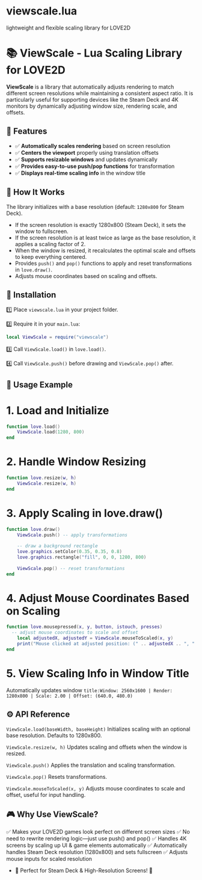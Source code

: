 # viewscale.lua
lightweight and flexible scaling library for LOVE2D


# 📚 ViewScale - Lua Scaling Library for LOVE2D

**ViewScale** is a library that automatically adjusts rendering to match different screen resolutions while maintaining a consistent aspect ratio. It is particularly useful for supporting devices like the Steam Deck and 4K monitors by dynamically adjusting window size, rendering scale, and offsets.

## 🌟 Features

- ✅ **Automatically scales rendering** based on screen resolution
- ✅ **Centers the viewport** properly using translation offsets
- ✅ **Supports resizable windows** and updates dynamically
- ✅ **Provides easy-to-use push/pop functions** for transformation
- ✅ **Displays real-time scaling info** in the window title

## 📌 How It Works

The library initializes with a base resolution (default: `1280x800` for Steam Deck).
- If the screen resolution is exactly 1280x800 (Steam Deck), it sets the window to fullscreen.
- If the screen resolution is at least twice as large as the base resolution, it applies a scaling factor of 2.
- When the window is resized, it recalculates the optimal scale and offsets to keep everything centered.
- Provides `push()` and `pop()` functions to apply and reset transformations in `love.draw()`.
- Adjusts mouse coordinates based on scaling and offsets.

## 🚀 Installation

1️⃣ Place `viewscale.lua` in your project folder.

2️⃣ Require it in your `main.lua`:

```lua
local ViewScale = require("viewscale")
```

3️⃣ Call `ViewScale.load()` in `love.load()`.

4️⃣ Call `ViewScale.push()` before drawing and `ViewScale.pop()` after.

## 📝 Usage Example

# 1. Load and Initialize

```lua
function love.load()
    ViewScale.load(1280, 800)
end
```

# 2. Handle Window Resizing

```lua
function love.resize(w, h)
    ViewScale.resize(w, h)
end
```

# 3. Apply Scaling in **love.draw()**

```lua
function love.draw()
    ViewScale.push() -- apply transformations
    
    -- draw a background rectangle
    love.graphics.setColor(0.35, 0.35, 0.8)
    love.graphics.rectangle("fill", 0, 0, 1280, 800)
    
    ViewScale.pop() -- reset transformations
end
```

# 4. Adjust Mouse Coordinates Based on Scaling
```lua
function love.mousepressed(x, y, button, istouch, presses)
  -- adjust mouse coordinates to scale and offset
    local adjustedX, adjustedY = ViewScale.mouseToScaled(x, y)
    print("Mouse clicked at adjusted position: (" .. adjustedX .. ", " .. adjustedY .. ")")
end
```

# 5. View Scaling Info in Window Title

Automatically updates window `title:Window: 2560x1600 | Render: 1280x800 | Scale: 2.00 | Offset: (640.0, 480.0)`

## ⚙️ API Reference

`ViewScale.load(baseWidth, baseHeight)`
Initializes scaling with an optional base resolution. Defaults to 1280x800.

`ViewScale.resize(w, h)`
Updates scaling and offsets when the window is resized.

`ViewScale.push()`
Applies the translation and scaling transformation.

`ViewScale.pop()`
Resets transformations.

`ViewScale.mouseToScaled(x, y)`
Adjusts mouse coordinates to scale and offset, useful for input handling.

## 🎮 Why Use ViewScale?

✅ Makes your LOVE2D games look perfect on different screen sizes
✅ No need to rewrite rendering logic—just use push() and pop()
✅ Handles 4K screens by scaling up UI & game elements automatically
✅ Automatically handles Steam Deck resolution (1280x800) and sets fullscreen
✅ Adjusts mouse inputs for scaled resolution

* 🎯 Perfect for Steam Deck & High-Resolution Screens! 🚀
